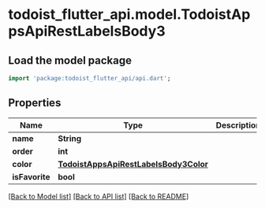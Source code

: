 # todoist_flutter_api.model.TodoistAppsApiRestLabelsBody3

## Load the model package
```dart
import 'package:todoist_flutter_api/api.dart';
```

## Properties
Name | Type | Description | Notes
------------ | ------------- | ------------- | -------------
**name** | **String** |  | [optional] 
**order** | **int** |  | [optional] 
**color** | [**TodoistAppsApiRestLabelsBody3Color**](TodoistAppsApiRestLabelsBody3Color.md) |  | [optional] 
**isFavorite** | **bool** |  | [optional] 

[[Back to Model list]](../README.md#documentation-for-models) [[Back to API list]](../README.md#documentation-for-api-endpoints) [[Back to README]](../README.md)


